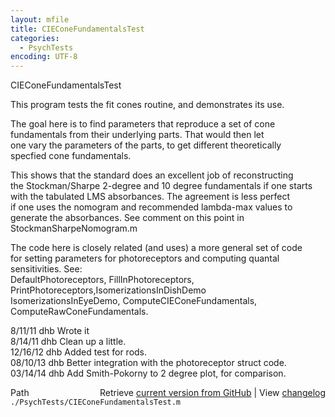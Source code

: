 ```yaml
---
layout: mfile
title: CIEConeFundamentalsTest
categories:
  - PsychTests
encoding: UTF-8
---
```


CIEConeFundamentalsTest  

This program tests the fit cones routine, and demonstrates its use.  

The goal here is to find parameters that reproduce a set of cone  
fundamentals from their underlying parts.  That would then let  
one vary the parameters of the parts, to get different theoretically  
specfied cone fundamentals.  

This shows that the standard does an excellent job of reconstructing  
the Stockman/Sharpe 2-degree and 10 degree fundamentals if one starts  
with the tabulated LMS absorbances.  The agreement is less perfect  
if one uses the nomogram and recommended lambda-max values to  
generate the absorbances.  See comment on this point in StockmanSharpeNomogram.m  

The code here is closely related (and uses) a more general set of code  
for setting parameters for photoreceptors and computing quantal  
sensitivities. See:  
   DefaultPhotoreceptors, FillInPhotoreceptors, PrintPhotoreceptors,IsomerizationsInDishDemo  
   IsomerizationsInEyeDemo, ComputeCIEConeFundamentals, ComputeRawConeFundamentals.  

8/11/11  dhb  Wrote it  
8/14/11  dhb  Clean up a little.  
12/16/12 dhb  Added test for rods.  
08/10/13 dhb  Better integration with the photoreceptor struct code.  
03/14/14 dhb  Add Smith-Pokorny to 2 degree plot, for comparison.  


<div class="code_header" style="text-align:right;">
  <span style="float:left;">Path&nbsp;&nbsp;</span> <span class="counter">Retrieve <a href=
  "https://raw.github.com/Psychtoolbox-3/Psychtoolbox-3/beta/./PsychTests/CIEConeFundamentalsTest.m">current version from GitHub</a> | View <a href=
  "https://github.com/Psychtoolbox-3/Psychtoolbox-3/commits/beta/./PsychTests/CIEConeFundamentalsTest.m">changelog</a></span>
</div>
<div class="code">
  <code>./PsychTests/CIEConeFundamentalsTest.m</code>
</div>

